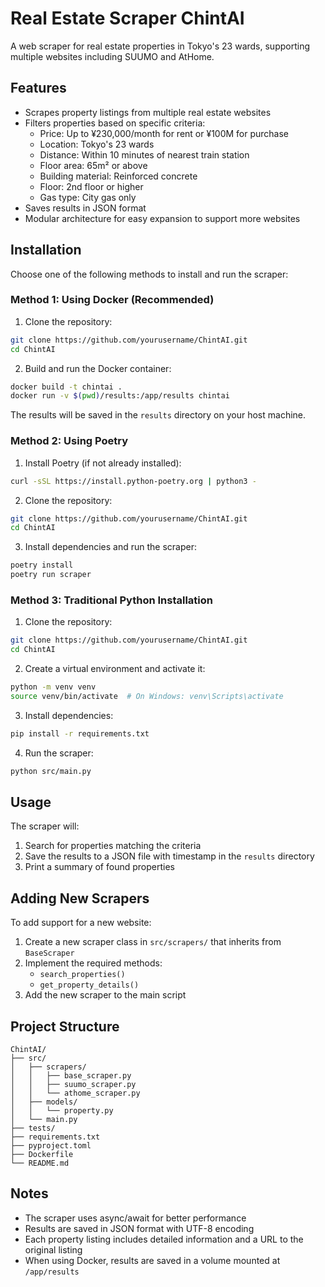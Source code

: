 # Real Estate Scraper ChintAI

A web scraper for real estate properties in Tokyo's 23 wards, supporting multiple websites including SUUMO and AtHome.

## Features

- Scrapes property listings from multiple real estate websites
- Filters properties based on specific criteria:
  - Price: Up to ¥230,000/month for rent or ¥100M for purchase
  - Location: Tokyo's 23 wards
  - Distance: Within 10 minutes of nearest train station
  - Floor area: 65m² or above
  - Building material: Reinforced concrete
  - Floor: 2nd floor or higher
  - Gas type: City gas only
- Saves results in JSON format
- Modular architecture for easy expansion to support more websites

## Installation

Choose one of the following methods to install and run the scraper:

### Method 1: Using Docker (Recommended)

1. Clone the repository:
```bash
git clone https://github.com/yourusername/ChintAI.git
cd ChintAI
```

2. Build and run the Docker container:
```bash
docker build -t chintai .
docker run -v $(pwd)/results:/app/results chintai
```

The results will be saved in the `results` directory on your host machine.

### Method 2: Using Poetry

1. Install Poetry (if not already installed):
```bash
curl -sSL https://install.python-poetry.org | python3 -
```

2. Clone the repository:
```bash
git clone https://github.com/yourusername/ChintAI.git
cd ChintAI
```

3. Install dependencies and run the scraper:
```bash
poetry install
poetry run scraper
```

### Method 3: Traditional Python Installation

1. Clone the repository:
```bash
git clone https://github.com/yourusername/ChintAI.git
cd ChintAI
```

2. Create a virtual environment and activate it:
```bash
python -m venv venv
source venv/bin/activate  # On Windows: venv\Scripts\activate
```

3. Install dependencies:
```bash
pip install -r requirements.txt
```

4. Run the scraper:
```bash
python src/main.py
```

## Usage

The scraper will:
1. Search for properties matching the criteria
2. Save the results to a JSON file with timestamp in the `results` directory
3. Print a summary of found properties

## Adding New Scrapers

To add support for a new website:
1. Create a new scraper class in `src/scrapers/` that inherits from `BaseScraper`
2. Implement the required methods:
   - `search_properties()`
   - `get_property_details()`
3. Add the new scraper to the main script

## Project Structure

```
ChintAI/
├── src/
│   ├── scrapers/
│   │   ├── base_scraper.py
│   │   ├── suumo_scraper.py
│   │   └── athome_scraper.py
│   ├── models/
│   │   └── property.py
│   └── main.py
├── tests/
├── requirements.txt
├── pyproject.toml
├── Dockerfile
└── README.md
```

## Notes

- The scraper uses async/await for better performance
- Results are saved in JSON format with UTF-8 encoding
- Each property listing includes detailed information and a URL to the original listing
- When using Docker, results are saved in a volume mounted at `/app/results` 